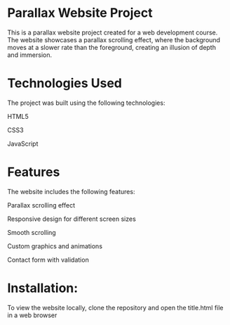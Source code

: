 # Parallax Website Project

This is a parallax website project created for a web development course. The website showcases a parallax scrolling effect, where the background moves at a slower rate than the foreground, creating an illusion of depth and immersion.

# Technologies Used
The project was built using the following technologies:

HTML5

CSS3

JavaScript

# Features
The website includes the following features:

Parallax scrolling effect

Responsive design for different screen sizes

Smooth scrolling

Custom graphics and animations

Contact form with validation

# Installation:

To view the website locally, clone the repository and open the title.html file in a web browser
